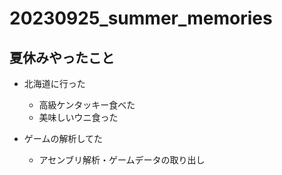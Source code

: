# 20230925_summer_memories

## 夏休みやったこと

- 北海道に行った
    - 高級ケンタッキー食べた
    - 美味しいウニ食った

- ゲームの解析してた
    - アセンブリ解析・ゲームデータの取り出し

